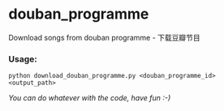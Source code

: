 douban_programme
================

Download songs from douban programme - 下载豆瓣节目

### Usage:
` python download_douban_programme.py <douban_programme_id> <output_path> `

*You can do whatever with the code, have fun :-)*
